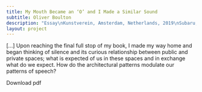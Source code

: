 ```yaml
---
title: My Mouth Became an ‘O’ and I Made a Similar Sound
subtitle: Oliver Boulton
description: "Essay\nKunstverein, Amsterdam, Netherlands, 2019\nSubaru, Montreuil, France, 2020"
layout: project
---
```

[...] Upon reaching the final full stop of my book, I made my way home and began thinking of silence and its curious relationship between public and private spaces; what is expected of us in these spaces and in exchange what do we expect. How do the architectural patterns modulate our patterns of speech?

Download pdf